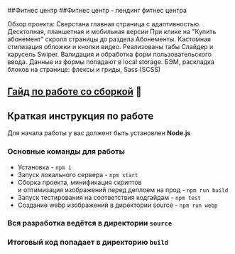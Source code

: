 ##Фитнес центр
##Фитнес центр - лендинг фитнес центра

Обзор проекта:
Сверстана главная страница с адаптивностью.
Десктопная, планшетная и мобильная версии
При клике на "Купить абонемент" скролл страницы до раздела Абонементы.
Кастомная стилизация обложки и кнопки видео.
Реализованы табы
Слайдер и карусель Swiper.
Валидация и обработка форм пользовательского ввода. Данные из формы попадают в local storage.
БЭМ, раскладка блоков на странице: флексы и гриды, Sass (SCSS)

## [Гайд по работе со сборкой](/GUIDE.md) 📕

## Краткая инструкция по работе
Для начала работы у вас должент быть установлен **Node.js**

### Основные команды для работы
- Установка - `npm i`
- Запуск локального сервера - `npm start`
- Сборка проекта, минификация скриптов <br>
и оптимизация изображений перед деплоем на прод - `npm run build`
- Запуск тестирования на соответствия кодгайдам - `npm test`
- Создание webp изображений в директории source - `npm run webp`

### Вся разработка ведётся в директории `source`
### Итоговый код попадает в директорию `build`
